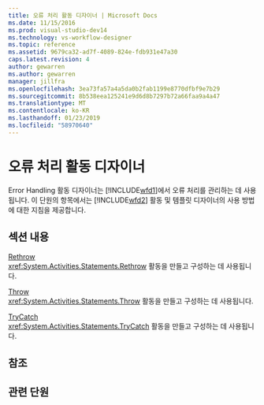 ```yaml
---
title: 오류 처리 활동 디자이너 | Microsoft Docs
ms.date: 11/15/2016
ms.prod: visual-studio-dev14
ms.technology: vs-workflow-designer
ms.topic: reference
ms.assetid: 9679ca32-ad7f-4089-824e-fdb931e47a30
caps.latest.revision: 4
author: gewarren
ms.author: gewarren
manager: jillfra
ms.openlocfilehash: 3ea73fa57a4a5da0b2fab1199e8770dfbf9e7b29
ms.sourcegitcommit: 8b538eea125241e9d6d8b7297b72a66faa9a4a47
ms.translationtype: MT
ms.contentlocale: ko-KR
ms.lasthandoff: 01/23/2019
ms.locfileid: "58970640"
---
```

# <a name="error-handling-activity-designers"></a>오류 처리 활동 디자이너
Error Handling 활동 디자이너는 [!INCLUDE[wfd1](../includes/wfd1-md.md)]에서 오류 처리를 관리하는 데 사용됩니다. 이 단원의 항목에서는 [!INCLUDE[wfd2](../includes/wfd2-md.md)] 활동 및 템플릿 디자이너의 사용 방법에 대한 지침을 제공합니다.  
  
## <a name="in-this-section"></a>섹션 내용  
 [Rethrow](../workflow-designer/rethrow-activity-designer.md)  
 <xref:System.Activities.Statements.Rethrow> 활동을 만들고 구성하는 데 사용됩니다.  
  
 [Throw](../workflow-designer/throw-activity-designer.md)  
 <xref:System.Activities.Statements.Throw> 활동을 만들고 구성하는 데 사용됩니다.  
  
 [TryCatch](../workflow-designer/trycatch-activity-designer.md)  
 <xref:System.Activities.Statements.TryCatch> 활동을 만들고 구성하는 데 사용됩니다.  
  
## <a name="reference"></a>참조  
  
## <a name="related-sections"></a>관련 단원